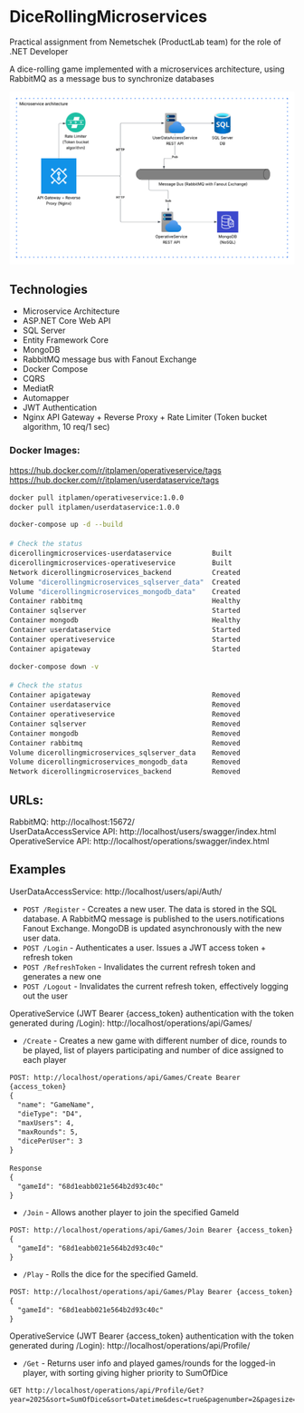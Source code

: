 # DiceRollingMicroservices

Practical assignment from Nemetschek (ProductLab team) for the role of .NET Developer

A dice-rolling game implemented with a microservices architecture, using RabbitMQ as a message bus to synchronize databases

![Alt Text](assets/Microservice_Architecture.png)

## Technologies

* Microservice Architecture
* ASP.NET Core Web API
* SQL Server
* Entity Framework Core
* MongoDB
* RabbitMQ message bus with Fanout Exchange
* Docker Compose
* CQRS
* MediatR
* Automapper
* JWT Authentication
* Nginx API Gateway + Reverse Proxy + Rate Limiter (Token bucket algorithm, 10 req/1 sec)

### Docker Images: 

https://hub.docker.com/r/itplamen/operativeservice/tags <br />
https://hub.docker.com/r/itplamen/userdataservice/tags

```bash
docker pull itplamen/operativeservice:1.0.0
docker pull itplamen/userdataservice:1.0.0
```

```bash
docker-compose up -d --build

# Check the status
dicerollingmicroservices-userdataservice          Built  
dicerollingmicroservices-operativeservice         Built  
Network dicerollingmicroservices_backend          Created
Volume "dicerollingmicroservices_sqlserver_data"  Created
Volume "dicerollingmicroservices_mongodb_data"    Created
Container rabbitmq                                Healthy
Container sqlserver                               Started
Container mongodb                                 Healthy
Container userdataservice                         Started
Container operativeservice                        Started
Container apigateway                              Started
```

```bash
docker-compose down -v

# Check the status
Container apigateway                              Removed
Container userdataservice                         Removed
Container operativeservice                        Removed
Container sqlserver                               Removed
Container mongodb                                 Removed
Container rabbitmq                                Removed
Volume dicerollingmicroservices_sqlserver_data    Removed
Volume dicerollingmicroservices_mongodb_data      Removed
Network dicerollingmicroservices_backend          Removed
```

## URLs:
RabbitMQ: http://localhost:15672/ <br />
UserDataAccessService API: http://localhost/users/swagger/index.html <br />
OperativeService API: http://localhost/operations/swagger/index.html

## Examples
UserDataAccessService: http://localhost/users/api/Auth/ <br />
- `POST /Register` - Ccreates a new user. The data is stored in the SQL database. A RabbitMQ message is published to the users.notifications Fanout Exchange. MongoDB is updated asynchronously with the new user data. <br />
- `POST /Login` - Authenticates a user. Issues a JWT access token + refresh token <br />
- `POST /RefreshToken` - Invalidates the current refresh token and generates a new one <br />
- `POST /Logout` - Invalidates the current refresh token, effectively logging out the user <br />

OperativeService (JWT Bearer {access_token} authentication with the token generated during /Login): http://localhost/operations/api/Games/ <br />
- `/Create` - Creates a new game with different number of dice, rounds to be played, list of players participating and number of dice assigned to each player <br />
```
POST: http://localhost/operations/api/Games/Create Bearer {access_token}
{
  "name": "GameName",
  "dieType": "D4",
  "maxUsers": 4,
  "maxRounds": 5,
  "dicePerUser": 3
}

Response 
{
  "gameId": "68d1eabb021e564b2d93c40c"
}
```

- `/Join` - Allows another player to join the specified GameId <br />
```
POST: http://localhost/operations/api/Games/Join Bearer {access_token}
{
  "gameId": "68d1eabb021e564b2d93c40c"
}
```

- `/Play` - Rolls the dice for the specified GameId. <br />
```
POST: http://localhost/operations/api/Games/Play Bearer {access_token}
{
  "gameId": "68d1eabb021e564b2d93c40c"
}
```

OperativeService (JWT Bearer {access_token} authentication with the token generated during /Login): http://localhost/operations/api/Profile/
- `/Get` - Returns user info and played games/rounds for the logged-in player, with sorting giving higher priority to SumOfDice
```
GET http://localhost/operations/api/Profile/Get?year=2025&sort=SumOfDice&sort=Datetime&desc=true&pagenumber=2&pagesize=4
```
